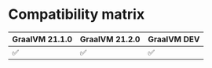 # Compatibility matrix

| GraalVM 21.1.0     | GraalVM 21.2.0     | GraalVM DEV  |
| ------------------ | ------------------ | ------------------------------------ |
| :white_check_mark: | :white_check_mark: | :white_check_mark:                   |


